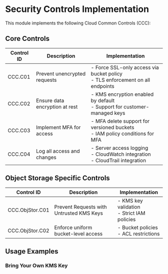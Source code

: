 # Security Controls Implementation

This module implements the following Cloud Common Controls (CCC):

## Core Controls

| Control ID | Description | Implementation |
|------------|-------------|----------------|
| CCC.C01 | Prevent unencrypted requests | - Force SSL-only access via bucket policy<br>- TLS enforcement on all endpoints |
| CCC.C02 | Ensure data encryption at rest | - KMS encryption enabled by default<br>- Support for customer-managed keys |
| CCC.C03 | Implement MFA for access | - MFA delete support for versioned buckets<br>- IAM policy conditions for MFA |
| CCC.C04 | Log all access and changes | - Server access logging<br>- CloudWatch integration<br>- CloudTrail integration |

## Object Storage Specific Controls

| Control ID | Description | Implementation |
|------------|-------------|----------------|
| CCC.ObjStor.C01 | Prevent Requests with Untrusted KMS Keys | - KMS key validation<br>- Strict IAM policies |
| CCC.ObjStor.C02 | Enforce uniform bucket-level access | - Bucket policies<br>- ACL restrictions |

## Usage Examples

### Bring Your Own KMS Key 